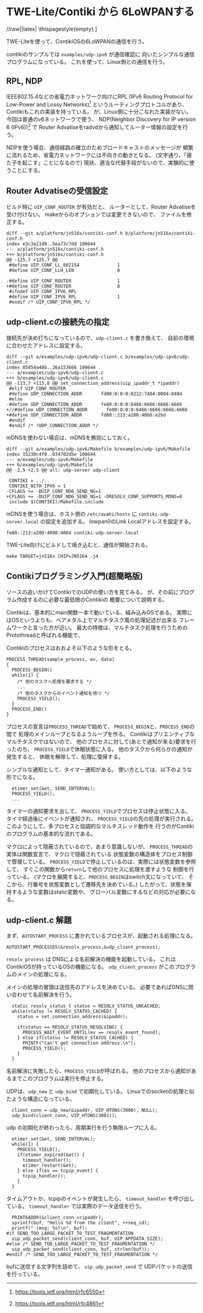 TWE-Lite/Contiki から 6LoWPANする
=======================

//raw[|latex| \\thispagestyle{empty} ]


TWE-Liteを使って、ContikiOSの6LoWPANの通信を行う。

contikiのサンプルでは `examples/udp-ipv6` が通信確認に
向いたシンプルな通信プログラムになっている。
これを使って、Linux側との通信を行う。

RPL, NDP
--------
IEEE802.15.4などの省電力ネットワーク向けにRPL
(IPv6 Routing Protocol for Low-Power and Lossy Networks)[^1]
というルーティングプロトコルがあり、Contikiもこれの実装を持っている。
が、Linux側に十分こなれた実装がない。
今回は普通のv6ネットワークで使う、
NDP(Neighbor Discovery for IP version 6 (IPv6))[^2] で
Router Advatiseをradvdから通知してルーター情報の設定を行う。

NDPを使う場合、通信経路の確立のためブロードキャストのメッセージが
頻繁に流れるため、省電力ネットワークには不向きの動きとなる。
(文字通り、「寝た子を起こす」ことになるので)
現状、適当な代替手段がないので、実験的に使うことにする。

[^1]: <https://tools.ietf.org/html/rfc6550>
[^2]: <https://tools.ietf.org/html/rfc4861>


Router Advatiseの受信設定
-------------------------

ビルド時に `UIP_CONF_ROUTER` が有効だと、
ルーターとして、Router Advatiseを受け付けない。
makeからのオプションでは変更できないので、
ファイルを修正する。

```
diff --git a/platform/jn516x/contiki-conf.h b/platform/jn516x/contiki-conf.h
index e3c3a21d9..5ea73c7dd 100644
--- a/platform/jn516x/contiki-conf.h
+++ b/platform/jn516x/contiki-conf.h
@@ -125,7 +125,7 @@
 #define UIP_CONF_LL_802154              1
 #define UIP_CONF_LLH_LEN                0

-#define UIP_CONF_ROUTER                 1
+#define UIP_CONF_ROUTER                 0
 #ifndef UIP_CONF_IPV6_RPL
 #define UIP_CONF_IPV6_RPL               1
 #endif /* UIP_CONF_IPV6_RPL */
```

udp-client.cの接続先の指定
------------

接続先が決め打ちになっているので、`udp-client.c` を書き換えて、
自前の環境に合わせたアドレスに設定する。

```
diff --git a/examples/udp-ipv6/udp-client.c b/examples/udp-ipv6/udp-client.c
index 85854a48b..26a153666 100644
--- a/examples/udp-ipv6/udp-client.c
+++ b/examples/udp-ipv6/udp-client.c
@@ -113,7 +113,8 @@ set_connection_address(uip_ipaddr_t *ipaddr)
 #elif UIP_CONF_ROUTER
 #define UDP_CONNECTION_ADDR       fd00:0:0:0:0212:7404:0004:0404
 #else
-#define UDP_CONNECTION_ADDR       fe80:0:0:0:6466:6666:6666:6666
+//#define UDP_CONNECTION_ADDR       fe80:0:0:0:6466:6666:6666:6666
+#define UDP_CONNECTION_ADDR       fd80::213:a200:40b6:e2bd
 #endif
 #endif /* !UDP_CONNECTION_ADDR */
```

mDNSを使わない場合は、mDNSを無効にしておく。

```
diff --git a/examples/udp-ipv6/Makefile b/examples/udp-ipv6/Makefile
index 15230c4f0..034702d5e 100644
--- a/examples/udp-ipv6/Makefile
+++ b/examples/udp-ipv6/Makefile
@@ -2,5 +2,5 @@ all: udp-server udp-client

 CONTIKI = ../..
 CONTIKI_WITH_IPV6 = 1
-CFLAGS += -DUIP_CONF_ND6_SEND_NS=1
+CFLAGS += -DUIP_CONF_ND6_SEND_NS=1 -DRESOLV_CONF_SUPPORTS_MDNS=0
 include $(CONTIKI)/Makefile.include
```

mDNSを使う場合は、ホスト側の `/etc/avahi/hosts` に
`contiki-udp-server.local` の設定を追加する。
lowpan0のLink Localアドレスを設定する。


```
fe80::213:a200:4090:4064 contiki-udp-server.local
```


TWE-Lite向けにビルドして焼き込むと、通信が開始される。

```
make TARGET=jn516x CHIP=JN5164 -j4
```



Contikiプログラミング入門(超簡略版)
------------------------------------

ソースの追いかけてContikiでのUDPの使い方を見てみる。
が、その前にプログラム作成するのに必要な最低限のContikiの
概要について説明する。

Contikiは、基本的にmain関数一本で動いている、組み込みOSである。
実際にはOSというよりも、ベアメタル上でマルチタスク風の処理記述が出来る
フレームワークと言った方が近い。
最大の特徴は、マルチタスク処理を行うためのProtothreadと呼ばれる機能で、


Contikiのプロセスはおおよそ以下のような形をとる。

```
PROCESS_THREAD(sample_process, ev, data)
{
  PROCESS_BEGIN()
  while(1) {
    /* 他のタスクへ処理を要求する */
    ...
    /* 他のタスクからのイベント通知を待つ */
    PROCESS_YIELD();
  }
  PROCESS_END()
}
```

プロセスの宣言は`PROCESS_THREAD`で始めて、
`PROCESS_BEGIN`と、`PROCESS_END`の間で
処理のメインループとなるようループを作る。
Contikiはプリエンティブなマルチタスクではないので、
他のプロセスに対して(あとで通知が来る)要求を行ったのち、
`PROCESS_YIELD`で休眠状態に入る。
他のタスクから何らかの通知が発生すると、
休眠を解除して、処理に復帰する。

シンプルな通知として、タイマー通知がある。
使い方としては、以下のような形でになる。

```
  etimer_set(&et, SEND_INTERVAL);
  PROCESS_YIELD();
  ...
```

タイマーの通知要求を出して、
`PROCESS_YIELD`でプロセスは停止状態に入る。
タイマ経過後にイベントが通知され、
`PROCESS_YIELD`の先の処理が実行される。
このようにして、多プロセスと協調的なマルチスレッド動作を
行うのがContikiのプログラムの基本的な流れである。


マクロによって隠蔽されているので、あまり意識しないが、
`PROCESS_THREAD`の実体は関数宣言で、マクロで隠蔽されている
状態変数の構造体をプロセス制御で管理している。
`PROCESS_YIELD`で停止しているのは、実際には状態変数を参照して、
すぐこの関数から`return`して他のプロセスに処理を渡すような
制御を行っている。
(マクロを展開すると、`PROCESS_BEGIN`はswitch文になっていて、
 そこから、行番号を状態変数として遷移先を決めている。)
したがって、状態を保持するような変数はstatic変数や、
グローバル変数にするなどの対応が必要になる。


udp-client.c 解題
----------------

まず、`AUTOSTART_PROCESS` に書かれているプロセスが、起動される処理になる。

```
AUTOSTART_PROCESSES(&resolv_process,&udp_client_process);
```

`resolv_process` は DNSによる名前解決の機能を起動している。
これはContikiOSが持っているOSの機能になる。
`udp_client_process` がこのプログラムのメインの処理になる。


メインの処理の冒頭は送信先のアドレスを決めている。
必要であればDNSに問い合わせて名前解決を行う。

```
  static resolv_status_t status = RESOLV_STATUS_UNCACHED;
  while(status != RESOLV_STATUS_CACHED) {
    status = set_connection_address(&ipaddr);

    if(status == RESOLV_STATUS_RESOLVING) {
      PROCESS_WAIT_EVENT_UNTIL(ev == resolv_event_found);
    } else if(status != RESOLV_STATUS_CACHED) {
      PRINTF("Can't get connection address.\n");
      PROCESS_YIELD();
    }
  }
```

名前解決に失敗したら、`PROCESS_YIELD`が呼ばれる。
他のプロセスから通知があるまでこのプログラムは実行を停止する。

UDPは、`udp_new` と `udp_bind` で初期化している。
Linuxでのsocketの処理と似たような構造になっている。

```
  client_conn = udp_new(&ipaddr, UIP_HTONS(3000), NULL);
  udp_bind(client_conn, UIP_HTONS(3001));
```

udp の初期化が終わったら、周期実行を行う無限ループに入る。

```
  etimer_set(&et, SEND_INTERVAL);
  while(1) {
    PROCESS_YIELD();
    if(etimer_expired(&et)) {
      timeout_handler();
      etimer_restart(&et);
    } else if(ev == tcpip_event) {
      tcpip_handler();
    }
  }
```

タイムアウトか、tcpipのイベントが発生したら、
`timeout_handler` を呼び出している。
`timeout_handler` では実際のデータ送信を行う。

```
  PRINT6ADDR(&client_conn->ripaddr);
  sprintf(buf, "Hello %d from the client", ++seq_id);
  printf(" (msg: %s)\n", buf);
#if SEND_TOO_LARGE_PACKET_TO_TEST_FRAGMENTATION
  uip_udp_packet_send(client_conn, buf, UIP_APPDATA_SIZE);
#else /* SEND_TOO_LARGE_PACKET_TO_TEST_FRAGMENTATION */
  uip_udp_packet_send(client_conn, buf, strlen(buf));
#endif /* SEND_TOO_LARGE_PACKET_TO_TEST_FRAGMENTATION */
```

bufに送信する文字列を詰めて、
`uip_udp_packet_send` で UDPパケットの送信を行っている。


